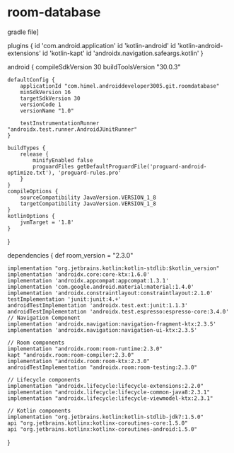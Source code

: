 # room-database
gradle file]


plugins {
    id 'com.android.application'
    id 'kotlin-android'
    id 'kotlin-android-extensions'
    id 'kotlin-kapt'
    id 'androidx.navigation.safeargs.kotlin'
}

android {
    compileSdkVersion 30
    buildToolsVersion "30.0.3"

    defaultConfig {
        applicationId "com.himel.androiddeveloper3005.git.roomdatabase"
        minSdkVersion 16
        targetSdkVersion 30
        versionCode 1
        versionName "1.0"

        testInstrumentationRunner "androidx.test.runner.AndroidJUnitRunner"
    }

    buildTypes {
        release {
            minifyEnabled false
            proguardFiles getDefaultProguardFile('proguard-android-optimize.txt'), 'proguard-rules.pro'
        }
    }
    compileOptions {
        sourceCompatibility JavaVersion.VERSION_1_8
        targetCompatibility JavaVersion.VERSION_1_8
    }
    kotlinOptions {
        jvmTarget = '1.8'
    }
}

dependencies {
    def room_version = "2.3.0"

    implementation "org.jetbrains.kotlin:kotlin-stdlib:$kotlin_version"
    implementation 'androidx.core:core-ktx:1.6.0'
    implementation 'androidx.appcompat:appcompat:1.3.1'
    implementation 'com.google.android.material:material:1.4.0'
    implementation 'androidx.constraintlayout:constraintlayout:2.1.0'
    testImplementation 'junit:junit:4.+'
    androidTestImplementation 'androidx.test.ext:junit:1.1.3'
    androidTestImplementation 'androidx.test.espresso:espresso-core:3.4.0'
    // Navigation Component
    implementation 'androidx.navigation:navigation-fragment-ktx:2.3.5'
    implementation 'androidx.navigation:navigation-ui-ktx:2.3.5'

    // Room components
    implementation "androidx.room:room-runtime:2.3.0"
    kapt "androidx.room:room-compiler:2.3.0"
    implementation "androidx.room:room-ktx:2.3.0"
    androidTestImplementation "androidx.room:room-testing:2.3.0"

    // Lifecycle components
    implementation "androidx.lifecycle:lifecycle-extensions:2.2.0"
    implementation "androidx.lifecycle:lifecycle-common-java8:2.3.1"
    implementation "androidx.lifecycle:lifecycle-viewmodel-ktx:2.3.1"

    // Kotlin components
    implementation "org.jetbrains.kotlin:kotlin-stdlib-jdk7:1.5.0"
    api "org.jetbrains.kotlinx:kotlinx-coroutines-core:1.5.0"
    api "org.jetbrains.kotlinx:kotlinx-coroutines-android:1.5.0"

}
